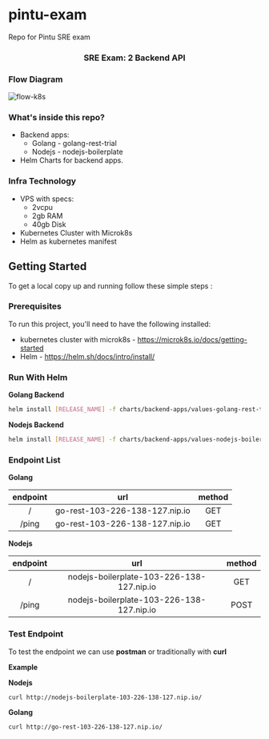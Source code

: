 # pintu-exam
Repo for Pintu SRE exam
<!-- PROJECT LOGO -->
<p align="center">
  <h3 align="center">SRE Exam: 2 Backend API</h3>
  <p align="center">
  </p>
</p>

### Flow Diagram

![flow-k8s](https://github.com/akoe32/pintu-exam/assets/19146909/b5c63401-704d-4291-a72d-56985f017635)

### What's inside this repo?

- Backend apps:
  - Golang - golang-rest-trial
  - Nodejs - nodejs-boilerplate
- Helm Charts for backend apps.

### Infra Technology

- VPS with specs:
  - 2vcpu
  - 2gb RAM
  - 40gb Disk
- Kubernetes Cluster with Microk8s 
- Helm as kubernetes manifest

## Getting Started

To get a local copy up and running follow these simple steps :

### Prerequisites

To run this project, you'll need to have the following installed:

- kubernetes cluster with microk8s - https://microk8s.io/docs/getting-started
- Helm - https://helm.sh/docs/intro/install/

### Run With Helm

**Golang Backend**

```sh
helm install [RELEASE_NAME] -f charts/backend-apps/values-golang-rest-trial.yaml
```

**Nodejs Backend**

```sh
helm install [RELEASE_NAME] -f charts/backend-apps/values-nodejs-boilerplate.yaml
```

### Endpoint List

**Golang**

| endpoint     | url                              | method     |
| :---:        | :---:                            | :---:      |
| /            | go-rest-103-226-138-127.nip.io   | GET        |
| /ping        | go-rest-103-226-138-127.nip.io   | GET        |

**Nodejs**

| endpoint     | url                                         | method     |
| :---:        | :---:                                       | :---:      |
| /            | nodejs-boilerplate-103-226-138-127.nip.io   | GET        |
| /ping        | nodejs-boilerplate-103-226-138-127.nip.io   | POST        |

### Test Endpoint 

To test the endpoint we can use **postman** or traditionally with **curl**

**Example**

**Nodejs**
```sh
curl http://nodejs-boilerplate-103-226-138-127.nip.io/
```

**Golang**
```sh
curl http://go-rest-103-226-138-127.nip.io/
```
